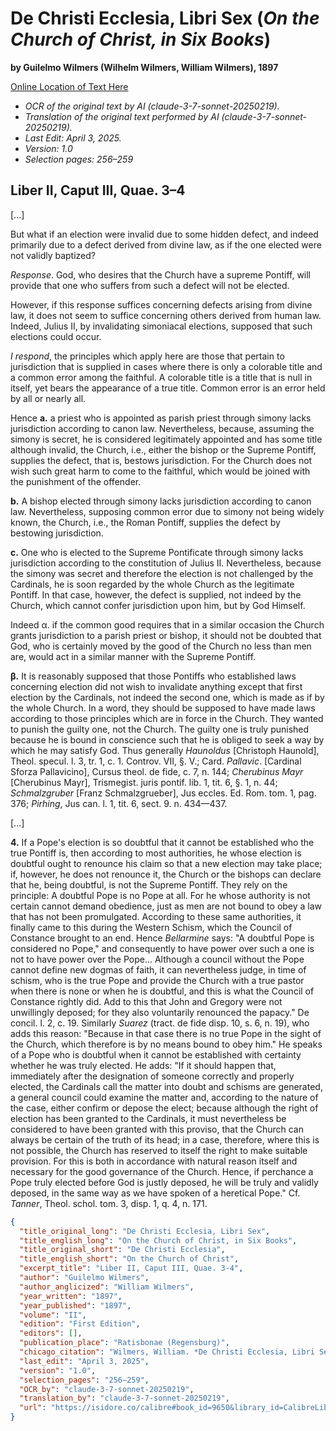 # De Christi Ecclesia, Libri Sex (*On the Church of Christ, in Six Books*)

**by Guilelmo Wilmers (Wilhelm Wilmers, William Wilmers), 1897**

[Online Location of Text Here](https://isidore.co/calibre#book_id=9650&library_id=CalibreLibrary&panel=book_details)

- *OCR of the original text by AI (claude-3-7-sonnet-20250219).*
- *Translation of the original text performed by AI (claude-3-7-sonnet-20250219).*
- *Last Edit: April 3, 2025.*
- *Version: 1.0*
- *Selection pages: 256–259*

## Liber II, Caput III, Quae. 3–4

[...]

But what if an election were invalid due to some hidden defect, and indeed primarily due to a defect derived from divine law, as if the one elected were not validly baptized?

*Response*. God, who desires that the Church have a supreme Pontiff, will provide that one who suffers from such a defect will not be elected.

However, if this response suffices concerning defects arising from divine law, it does not seem to suffice concerning others derived from human law. Indeed, Julius II, by invalidating simoniacal elections, supposed that such elections could occur.

*I respond*, the principles which apply here are those that pertain to jurisdiction that is supplied in cases where there is only a colorable title and a common error among the faithful. A colorable title is a title that is null in itself, yet bears the appearance of a true title. Common error is an error held by all or nearly all.

Hence **a.** a priest who is appointed as parish priest through simony lacks jurisdiction according to canon law. Nevertheless, because, assuming the simony is secret, he is considered legitimately appointed and has some title although invalid, the Church, i.e., either the bishop or the Supreme Pontiff, supplies the defect, that is, bestows jurisdiction. For the Church does not wish such great harm to come to the faithful, which would be joined with the punishment of the offender.

**b\.** A bishop elected through simony lacks jurisdiction according to canon law. Nevertheless, supposing common error due to simony not being widely known, the Church, i.e., the Roman Pontiff, supplies the defect by bestowing jurisdiction.

**c\.** One who is elected to the Supreme Pontificate through simony lacks jurisdiction according to the constitution of Julius II. Nevertheless, because the simony was secret and therefore the election is not challenged by the Cardinals, he is soon regarded by the whole Church as the legitimate Pontiff. In that case, however, the defect is supplied, not indeed by the Church, which cannot confer jurisdiction upon him, but by God Himself.

Indeed α. if the common good requires that in a similar occasion the Church grants jurisdiction to a parish priest or bishop, it should not be doubted that God, who is certainly moved by the good of the Church no less than men are, would act in a similar manner with the Supreme Pontiff.

**β.** It is reasonably supposed that those Pontiffs who established laws concerning election did not wish to invalidate anything except that first election by the Cardinals, not indeed the second one, which is made as if by the whole Church. In a word, they should be supposed to have made laws according to those principles which are in force in the Church. They wanted to punish the guilty one, not the Church. The guilty one is truly punished because he is bound in conscience such that he is obliged to seek a way by which he may satisfy God. Thus generally *Haunoldus* [Christoph Haunold], Theol. specul. l. 3, tr. 1, c. 1. Controv. VII, §. V.; Card. *Pallavic*. [Cardinal Sforza Pallavicino], Cursus theol. de fide, c. 7, n. 144; *Cherubinus Mayr* [Cherubinus Mayr], Trismegist. juris pontif. lib. 1, tit. 6, §. 1, n. 44; *Schmalzgruber* [Franz Schmalzgrueber], Jus eccles. Ed. Rom. tom. 1, pag. 376; *Pirhing*, Jus can. l. 1, tit. 6, sect. 9. n. 434—437.

[...]

**4.** If a Pope's election is so doubtful that it cannot be established who the true Pontiff is, then according to most authorities, he whose election is doubtful ought to renounce his claim so that a new election may take place; if, however, he does not renounce it, the Church or the bishops can declare that he, being doubtful, is not the Supreme Pontiff. They rely on the principle: A doubtful Pope is no Pope at all. For he whose authority is not certain cannot demand obedience, just as men are not bound to obey a law that has not been promulgated. According to these same authorities, it finally came to this during the Western Schism, which the Council of Constance brought to an end. Hence *Bellarmine* says: "A doubtful Pope is considered no Pope," and consequently to have power over such a one is not to have power over the Pope... Although a council without the Pope cannot define new dogmas of faith, it can nevertheless judge, in time of schism, who is the true Pope and provide the Church with a true pastor when there is none or when he is doubtful, and this is what the Council of Constance rightly did. Add to this that John and Gregory were not unwillingly deposed; for they also voluntarily renounced the papacy." De concil. l. 2, c. 19. Similarly *Suarez* (tract. de fide disp. 10, s. 6, n. 19), who adds this reason: "Because in that case there is no true Pope in the sight of the Church, which therefore is by no means bound to obey him." He speaks of a Pope who is doubtful when it cannot be established with certainty whether he was truly elected. He adds: "If it should happen that, immediately after the designation of someone correctly and properly elected, the Cardinals call the matter into doubt and schisms are generated, a general council could examine the matter and, according to the nature of the case, either confirm or depose the elect; because although the right of election has been granted to the Cardinals, it must nevertheless be considered to have been granted with this proviso, that the Church can always be certain of the truth of its head; in a case, therefore, where this is not possible, the Church has reserved to itself the right to make suitable provision. For this is both in accordance with natural reason itself and necessary for the good governance of the Church. Hence, if perchance a Pope truly elected before God is justly deposed, he will be truly and validly deposed, in the same way as we have spoken of a heretical Pope." Cf. *Tanner*, Theol. schol. tom. 3, disp. 1, q. 4, n. 171.

```json
{
  "title_original_long": "De Christi Ecclesia, Libri Sex",
  "title_english_long": "On the Church of Christ, in Six Books",
  "title_original_short": "De Christi Ecclesia",
  "title_english_short": "On the Church of Christ",
  "excerpt_title": "Liber II, Caput III, Quae. 3-4",
  "author": "Guilelmo Wilmers",
  "author_anglicized": "William Wilmers",
  "year_written": "1897",
  "year_published": "1897",
  "volume": "II",
  "edition": "First Edition",
  "editors": [],
  "publication_place": "Ratisbonae (Regensburg)",
  "chicago_citation": "Wilmers, William. *De Christi Ecclesia, Libri Sex*. Ratisbonae: Fridericus Pustet, 1897.",
  "last_edit": "April 3, 2025",
  "version": "1.0",
  "selection_pages": "256–259",
  "OCR_by": "claude-3-7-sonnet-20250219",
  "translation_by": "claude-3-7-sonnet-20250219",
  "url": "https://isidore.co/calibre#book_id=9650&library_id=CalibreLibrary&panel=book_details"
}
```
